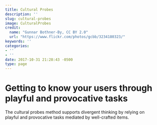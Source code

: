 ```yaml
---
title: Cultural Probes
description: ''
slug: cultural-probes
image: CulturalProbes
credit:
  name: "Gunnar Bothner-By, CC BY 2.0"
  url: "https://www.flickr.com/photos/gcbb/3234180323/"
keywords: ''
categories:
- ''
- ''
date: 2017-10-31 21:28:43 -0500
type: page
---
```

# Getting to know your users through playful and provocative tasks

The cultural probes method supports divergent thinking by relying on playful and provocative tasks mediated by well-crafted items.
